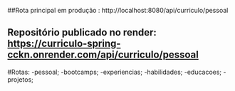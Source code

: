 ##Rota principal em produção : http://localhost:8080/api/curriculo/pessoal

## Repositório publicado no render: https://curriculo-spring-cckn.onrender.com/api/curriculo/pessoal

#Rotas: 
-pessoal;
 -bootcamps;
 -experiencias;
  -habilidades;
   -educacoes;
   -projetos; 
